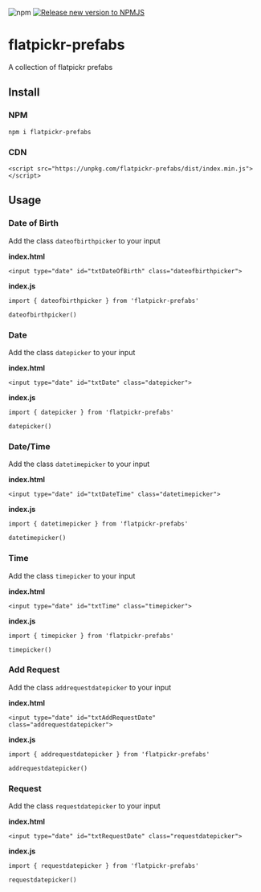 ![npm](https://img.shields.io/npm/v/flatpickr-prefabs)
[![Release new version to NPMJS](https://github.com/kylescudder/flatpickr-prefabs/actions/workflows/publish.yml/badge.svg)](https://github.com/kylescudder/flatpickr-prefabs/actions/workflows/publish.yml)

# flatpickr-prefabs
A collection of flatpickr prefabs

## Install
### NPM
`npm i flatpickr-prefabs`
### CDN
`<script src="https://unpkg.com/flatpickr-prefabs/dist/index.min.js"></script>`

## Usage
### Date of Birth
Add the class `dateofbirthpicker` to your input

**index.html**
```
<input type="date" id="txtDateOfBirth" class="dateofbirthpicker">
```
**index.js**
```
import { dateofbirthpicker } from 'flatpickr-prefabs'

dateofbirthpicker()
```

### Date
Add the class `datepicker` to your input

**index.html**
```
<input type="date" id="txtDate" class="datepicker">
```
**index.js**
```
import { datepicker } from 'flatpickr-prefabs'

datepicker()
```

### Date/Time
Add the class `datetimepicker` to your input

**index.html**
```
<input type="date" id="txtDateTime" class="datetimepicker">
```
**index.js**
```
import { datetimepicker } from 'flatpickr-prefabs'

datetimepicker()
```

### Time
Add the class `timepicker` to your input

**index.html**
```
<input type="date" id="txtTime" class="timepicker">
```
**index.js**
```
import { timepicker } from 'flatpickr-prefabs'

timepicker()
```

### Add Request
Add the class `addrequestdatepicker` to your input

**index.html**
```
<input type="date" id="txtAddRequestDate" class="addrequestdatepicker">
```
**index.js**
```
import { addrequestdatepicker } from 'flatpickr-prefabs'

addrequestdatepicker()
```

### Request
Add the class `requestdatepicker` to your input

**index.html**
```
<input type="date" id="txtRequestDate" class="requestdatepicker">
```
**index.js**
```
import { requestdatepicker } from 'flatpickr-prefabs'

requestdatepicker()
```
